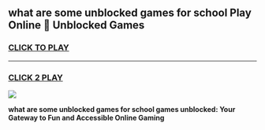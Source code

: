 
## what are some unblocked games for school Play Online 👋 Unblocked Games
<h3>
<a href="https://news.freeplayer.one?title=what_are_some_unblocked_games_for_school&ref=17GH">CLICK TO PLAY</a></h3>
<hr>

<h3>
<a href="https://news.freeplayer.one?title=what_are_some_unblocked_games_for_school&ref=17GH">CLICK 2 PLAY</a>
  
</h3>

<a href="https://news.freeplayer.one?title=what_are_some_unblocked_games_for_school&ref=17GH/"><img src="https://clearcache.store/games.png"></a>


**what are some unblocked games for school games unblocked: Your Gateway to Fun and Accessible Online Gaming**
